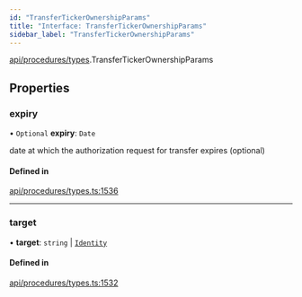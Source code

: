 ```yaml
---
id: "TransferTickerOwnershipParams"
title: "Interface: TransferTickerOwnershipParams"
sidebar_label: "TransferTickerOwnershipParams"
---
```


[api/procedures/types](../../../../../modules/API/Procedures/Types/Types.md).TransferTickerOwnershipParams

## Properties

### expiry

• `Optional` **expiry**: `Date`

date at which the authorization request for transfer expires (optional)

#### Defined in

[api/procedures/types.ts:1536](https://github.com/PolymeshAssociation/polymesh-sdk/blob/49a0066c3/src/api/procedures/types.ts#L1536)

___

### target

• **target**: `string` \| [`Identity`](../../../../../classes/API/Entities/Identity/Identity.md)

#### Defined in

[api/procedures/types.ts:1532](https://github.com/PolymeshAssociation/polymesh-sdk/blob/49a0066c3/src/api/procedures/types.ts#L1532)
